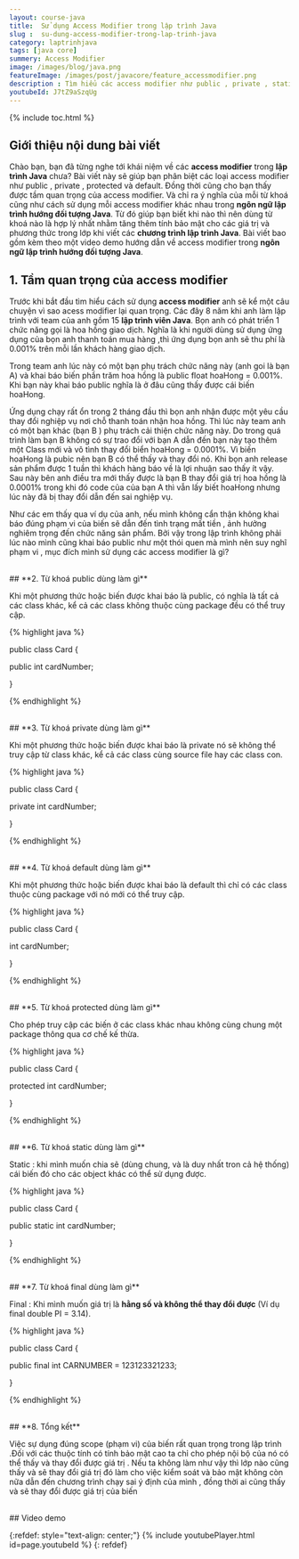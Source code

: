 ```yaml
---
layout: course-java
title:  Sử dụng Access Modifier trong lập trình Java
slug :  su-dung-access-modifier-trong-lap-trinh-java
category: laptrinhjava
tags: [java core]
summery: Access Modifier
image: /images/blog/java.png
featureImage: /images/post/javacore/feature_accessmodifier.png
description : Tìm hiểu các access modifier như public , private , static, default, protected, static, final trong lập trình java. Bài viết cũng chỉ ra được tầm quan trọng của access modifier. Và ý nghĩa của mỗi từ khoá cũng như cách sử dụng mỗi access modifier khác nhau trong lập trình java. Từ đó giúp bạn biết được khi nào thì nên dùng từ khoá nào là hợp lý nhất nhằm tăng thêm tính bảo mật cho các giá trị và phương thức trong lớp khi viết các chương trình lập trình Java. 
youtubeId: J7tZ9aSzqUg
---
```


{% include toc.html %}

## **Giới thiệu nội dung bài viết**

Chào bạn, bạn đã từng nghe tới khái niệm về các <b>access modifier</b> trong <b>lập trình Java</b> chưa? Bài viết này sẽ giúp bạn phân biệt các loại access modifier
như public , private , protected và default. Đồng thời cũng cho bạn thấy được tầm quan trọng của access modifier. Và chỉ ra ý nghĩa của mỗi từ khoá cũng như cách sử dụng mỗi access modifier khác nhau trong <b>ngôn ngữ lập trình hướng đối tượng Java</b>. Từ đó giúp bạn biết khi nào thì nên dùng từ khoá nào là hợp lý nhất nhằm tăng thêm tính bảo mật cho các giá trị và phương thức trong lớp khi viết các <b>chương trình lập trình Java</b>. Bài viết bao gồm kèm theo một video demo hướng dẫn về access modifier trong <b>ngôn ngữ lập trình hướng đối tượng Java</b>.

## **1. Tầm quan trọng của access modifier**

Trước khi bắt đầu tìm hiểu cách sử dụng <b>access modifier</b> anh sẽ kể một câu chuyện vì sao acess modifier lại quan trọng. Các đây 8 năm khi anh làm lập trình với team của anh gồm 15 <b>lập trình viên Java</b>. Bọn anh có phát triển 1 chức năng gọi là hoa hồng giao dịch. Nghĩa là khi người dùng sử dụng ứng dụng của bọn anh thanh toán mua hàng ,thì ứng dụng bọn anh sẽ thu phí là 0.001% trên mỗi lần khách hàng giao dịch.

Trong team anh lúc này có một bạn phụ trách chức năng này (anh goi là bạn A) và khai báo biến phần trăm hoa hồng là public float hoaHong = 0.001%. Khi bạn này khai báo public nghĩa là ở đâu cũng thấy được cái biến hoaHong.

Ứng dụng chạy rất ổn trong 2 tháng đầu thì bọn anh nhận được một yêu cầu thay đổi nghiệp vụ nơi chỗ thanh toán nhận hoa hồng. Thì lúc này team anh có một bạn khác (bạn B ) phụ trách cải thiện chức năng này. Do trong quá trình làm bạn B không có sự trao đổi với bạn A dẫn đến bạn này tạo thêm một Class mới và vô tình thay đổi biển hoaHong = 0.0001%. Vì biến hoaHong là pubic nên bạn B có thể thấy và thay đổi nó. Khi bọn anh release sản phẩm được 1 tuần thì khách hàng báo về là lợi nhuận sao thấy ít vậy. Sau này bên anh điều tra mới thấy được là bạn B thay đổi giá trị hoa hồng là 0.0001% trong khi đó code của của bạn A thì vẫn lấy biết hoaHong nhưng lúc này đã bị thay đổi dẫn đến sai nghiệp vụ.

Như các em thấy qua ví dụ của anh, nếu mình không cẩn thận không khai báo đúng phạm vi của biến sẽ dẫn đến tình trạng mất tiền , ảnh hưởng nghiêm trọng đến chức năng sản phẩm. Bởi vậy trong lập trình không phải lúc nào mình cũng khai báo public như một thói quen mà mình nên suy nghĩ phạm vi , mục đích mình sử dụng các access modifier là gì?

<br>
## **2. Từ khoá public dùng làm gì**

Khi một phương thức hoặc biến được khai báo là public, có nghĩa là tất cả các class khác, kể cả các class không thuộc cùng package đều có thể truy cập.

{% highlight java  %}

public class Card {

  public int cardNumber;

}

{% endhighlight %}

<br>
## **3. Từ khoá private  dùng làm gì**

Khi một phương thức hoặc biến được khai báo là private nó sẽ không thể truy cập từ class khác, kể cả các class cùng source file hay các class con.

{% highlight java  %}

public class Card {

  private int cardNumber;

}

{% endhighlight %}

<br>
## **4. Từ khoá default  dùng làm gì**

Khi một phương thức hoặc biến được khai báo là default thì chỉ có các class thuộc cùng package với nó mới có thể truy cập.

{% highlight java  %}

public class Card {

   int cardNumber;

}

{% endhighlight %}

<br>
## **5. Từ khoá protected   dùng làm gì**

Cho phép truy cập các biến ở các class khác nhau không cùng chung một package thông qua cơ chế kế thừa.

{% highlight java  %}

public class Card {

  protected int cardNumber;

}

{% endhighlight %}

<br>
## **6. Từ khoá static dùng làm gì**

Static : khi mình muốn chia sẽ (dùng chung, và là duy nhất tron cả hệ thống) cái biến đó cho các object khác có thể sử dụng được.

{% highlight java  %}

public class Card {

  public static int cardNumber;

}

{% endhighlight %}

<br>
## **7. Từ khoá final  dùng làm gì**

Final : Khi mình muốn giá trị là <b>hằng số và không thể thay đổi được</b> (Ví dụ final double PI = 3.14).

{% highlight java  %}

public class Card {

  public final int CARNUMBER = 123123321233;

}

{% endhighlight %}

<br>
## **8. Tổng kết**

Việc sự dụng đúng scope (phạm vi) của biến rất quan trọng trong lập trình .Đối với các thuộc tính có tính bảo mật cao ta chỉ cho phép nội bộ của nó có thể thấy và thay
đổi được giá trị . Nếu ta không làm như vậy thì lớp nào cũng thấy và sẽ thay đổi giá trị đó làm cho việc kiểm soát và bảo mật không còn nữa dẫn đến chương trình chạy sai ý
định của mình , đồng thời ai cũng thấy và sẽ thay đổi được giá trị của biến

<br>
## Video demo  

{:refdef: style="text-align: center;"}
{% include youtubePlayer.html id=page.youtubeId %}
{: refdef}
